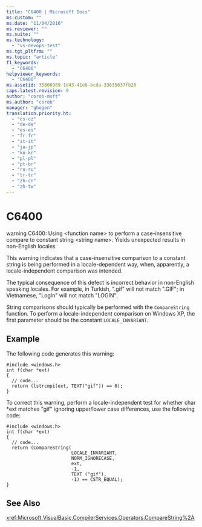 ```yaml
---
title: "C6400 | Microsoft Docs"
ms.custom: ""
ms.date: "11/04/2016"
ms.reviewer: ""
ms.suite: ""
ms.technology: 
  - "vs-devops-test"
ms.tgt_pltfrm: ""
ms.topic: "article"
f1_keywords: 
  - "C6400"
helpviewer_keywords: 
  - "C6400"
ms.assetid: 35808969-1d43-41e8-bcda-33635637fb26
caps.latest.revision: 9
author: "corob-msft"
ms.author: "corob"
manager: "ghogen"
translation.priority.ht: 
  - "cs-cz"
  - "de-de"
  - "es-es"
  - "fr-fr"
  - "it-it"
  - "ja-jp"
  - "ko-kr"
  - "pl-pl"
  - "pt-br"
  - "ru-ru"
  - "tr-tr"
  - "zh-cn"
  - "zh-tw"
---
```

# C6400
warning C6400: Using \<function name> to perform a case-insensitive compare to constant string \<string name>. Yields unexpected results in non-English locales  
  
 This warning indicates that a case-insensitive comparison to a constant string is being performed in a locale-dependent way, when, apparently, a locale-independent comparison was intended.  
  
 The typical consequence of this defect is incorrect behavior in non-English speaking locales. For example, in Turkish, ".gif" will not match ".GIF"; in Vietnamese, "LogIn" will not match "LOGIN".  
  
 String comparisons should typically be performed with the `CompareString` function. To perform a locale-independent comparison on Windows XP, the first parameter should be the constant `LOCALE_INVARIANT`.  
  
## Example  
 The following code generates this warning:  
  
```  
#include <windows.h>  
int f(char *ext)  
{  
  // code...  
  return (lstrcmpi(ext, TEXT("gif")) == 0);  
}  
```  
  
 To correct this warning, perform a locale-independent test for whether char *ext matches "gif" ignoring upper/lower case differences, use the following code:  
  
```  
#include <windows.h>  
int f(char *ext)  
{  
  // code...  
  return (CompareString(  
                        LOCALE_INVARIANT,  
                        NORM_IGNORECASE,   
                        ext,  
                        -1,  
                        TEXT ("gif"),  
                        -1) == CSTR_EQUAL);  
}  
```  
  
## See Also  
 <xref:Microsoft.VisualBasic.CompilerServices.Operators.CompareString%2A>